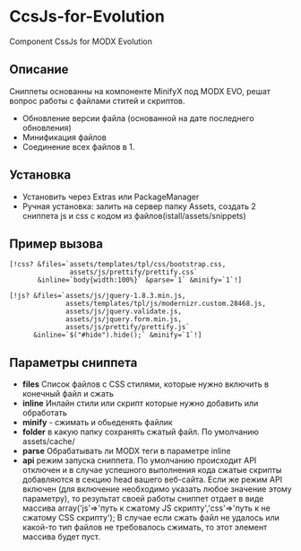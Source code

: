CcsJs-for-Evolution
=====================
Component CssJs for MODX Evolution

Описание
----------
Сниппеты основанны на компоненте MinifyX под MODX EVO, решат вопрос работы с файлами ститей и скриптов. 
- Обновление версии файла (основанной на дате последнего обновления) 
- Минификация файлов 
- Соединение всех файлов в 1. 


Установка 
----------
- Установить через Extras или PackageManager
- Ручная установка: залить на сервер папку Assets, создать 2 сниппета js и css с кодом из файлов(istall/assets/snippets)

Пример вызова
----------


	[!css? &files=`assets/templates/tpl/css/bootstrap.css,
				   assets/js/prettify/prettify.css` 
		   &inline=`body{width:100%}` &parse=`1` &minify=`1`!]

	[!js? &files=`assets/js/jquery-1.8.3.min.js,
				  assets/templates/tpl/js/modernizr.custom.28468.js,
				  assets/js/jquery.validate.js,
				  assets/js/jquery.form.min.js,
				  assets/js/prettify/prettify.js` 
		  &inline=`$("#hide").hide();` &minify=`1`!]

	

Параметры сниппета
-------
- **files** Список файлов с CSS стилями, которые нужно включить в конечный файл и сжать
- **inline** Инлайн стили или скрипт которые нужно добавить или обработать 
- **minify** - сжимать и обьеденять файлик 
- **folder** в какую папку сохранять сжатый файл. По умолчанию assets/cache/
- **parse** Обрабатывать ли MODX теги в параметре inline
- **api** режим запуска сниппета. По умолчанию происходит API отключен и в случае успешного выполнения кода сжатые скрипты добавляются в секцию head вашего веб-сайта. Если же режим API включен (для включение необходимо указать любое значение этому параметру), то результат своей работы сниппет отдает в виде массива array('js'=>'путь к сжатому JS скрипту','css'=>'путь к не сжатому CSS скрипту'); В случае если сжать файл не удалось или какой-то тип файлов не требовалось сжимать, то этот элемент массива будет пуст.

